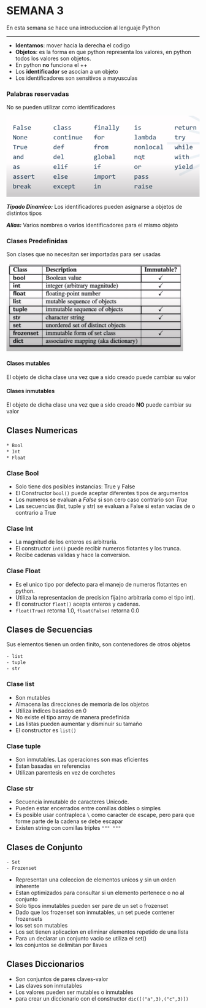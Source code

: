 # SEMANA 3
En esta semana se hace una introduccion al lenguaje Python

___

- **Identamos**: mover hacia la derecha el codigo
- **Objetos**: es la forma en que python representa los valores, en python todos los valores son objetos.
- En python **no** funciona el ++
- Los **identificador** se asocian a un objeto
- Los identificadores son sensitivos a mayusculas

### Palabras reservadas
No se pueden utilizar como identificadores

![palabras reservadas](./assets/reservadas.PNG)

***Tipado Dinamico:***
Los identificadores pueden asignarse a objetos de distintos tipos

***Alias:***
Varios nombres o varios identificadores para el mismo objeto

### Clases Predefinidas
Son clases que no necesitan ser importadas para ser usadas

![predefinidas](./assets/predefinidas.PNG)

#### Clases mutables
El objeto de dicha clase una vez que a sido creado puede cambiar su valor

#### Clases inmutables
El objeto de dicha clase una vez que a sido creado **NO** puede cambiar su valor

## Clases Numericas
    * Bool
    * Int
    * Float

### Clase Bool
- Solo tiene dos posibles instancias: True y False
- El Constructor `bool()` puede aceptar diferentes tipos de argumentos
- Los numeros se evaluan a *False* si son cero caso contrario son *True*
- Las secuencias (list, tuple y str) se evaluan a False si estan vacias de o contrario a True

### Clase Int
- La magnitud de los enteros es arbitraria.
- El constructor `int()` puede recibir numeros flotantes y los trunca.
- Recibe cadenas validas y hace la conversion.

### Clase Float
- Es el unico tipo por defecto para el manejo de numeros flotantes en python.
- Utiliza la representacion de precision fija(no arbitraria como el tipo int).
- El constructor `float()` acepta enteros y cadenas.
- `float(True)` retorna 1.0, `float(False)` retorna 0.0

## Clases de Secuencias
Sus elementos tienen un orden finito, son contenedores de otros objetos

    - list
    - tuple
    - str

### Clase list
- Son mutables
- Almacena las direcciones de memoria de los objetos
- Utiliza indices basados en 0
- No existe el tipo array de manera predefinida
- Las listas pueden aumentar y disminuir su tamaño
- El constructor es `list()`

### Clase tuple
- Son inmutables. Las operaciones son mas eficientes
- Estan basadas en referencias
- Utilizan parentesis en vez de corchetes

### Clase str
- Secuencia inmutable de caracteres Unicode.
- Pueden estar encerrados entre comillas dobles o simples
- Es posible usar contrapleca `\` como caracter de escape, pero para que forme parte de la cadena se debe escapar
- Existen string con comillas triples `""" """`

## Clases de Conjunto
    - Set
    - Frozenset

- Representan una coleccion de elementos unicos y sin un orden inherente
- Estan optimizados para consultar si un elemento pertenece o no al conjunto
- Solo tipos inmutables pueden ser pare de un set o frozenset
- Dado que los frozenset son inmutables, un set puede contener frozensets
- los set son mutables
- Los set tienen aplicacion en eliminar elementos repetido de una lista
- Para un declarar un conjunto vacio se utiliza el set() 
- los conjuntos se delimitan por llaves


## Clases Diccionarios
- Son conjuntos de pares claves-valor
- Las claves son inmutables
- Los valores pueden ser mutables o inmutables
- para crear un diccionario con el constructor `dic([("a",3),("c",3)])`
